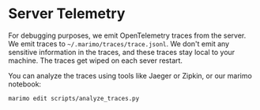 # Server Telemetry

For debugging purposes, we emit OpenTelemetry traces from the server. We emit traces to `~/.marimo/traces/trace.jsonl`. We don't emit any sensitive information in the traces, and these traces stay local to your machine. The traces get wiped on each sever restart.

You can analyze the traces using tools like Jaeger or Zipkin, or our marimo notebook:

```bash
marimo edit scripts/analyze_traces.py
```
